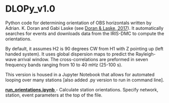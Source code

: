 # DLOPy_v1.0

Python code for determining orientation of OBS horizontals written by Adrian. K. Doran and Gabi Laske (see [Doran & Laske, 2017](https://github.com/jbrussell/DLOPy_v1.0/blob/master/README/BSSA-2016165.1.pdf)). It automatically searches for events and downloads data from the IRIS-DMC to compute the orientations.

By default, it assumes H2 is 90 degrees CW from H1 with Z pointing up (left handed system). It uses global dispersion maps to predict the Rayleigh-wave arrival window. The cross-correlations are preformed in seven frequency bands ranging from 10 to 40 mHz (25-100 s).

This version is housed in a Jupyter Notebook that allows for automated looping over many stations [also added .py version to run in command line].

[**run_orientations.ipynb**        ](https://github.com/jbrussell/DLOPy_v1.0/blob/master/run_orientations.ipynb) - Calculate station orientations. Specify network, station, event parameters at the top of the file.
